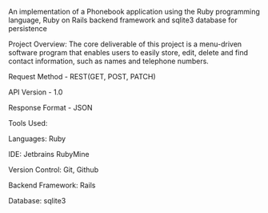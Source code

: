 An implementation of a Phonebook application using the Ruby programming language, Ruby on Rails backend framework and sqlite3 database for persistence

Project Overview: The core deliverable of this project is a menu-driven software program that enables users to easily store, edit, delete and find contact information, such as names and telephone numbers.

Request Method - REST(GET, POST, PATCH)

API Version - 1.0

Response Format - JSON

Tools Used:

Languages: Ruby

IDE: Jetbrains RubyMine

Version Control: Git, Github

Backend Framework: Rails

Database: sqlite3
